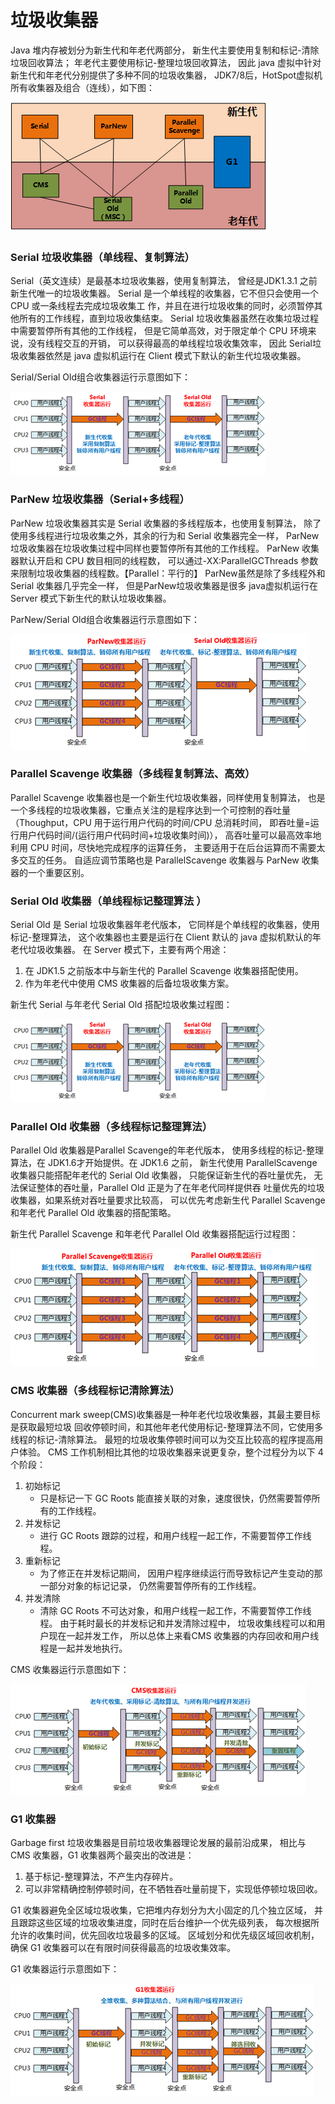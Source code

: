 # 垃圾收集器 
Java 堆内存被划分为新生代和年老代两部分，
新生代主要使用复制和标记-清除垃圾回收算法；
年老代主要使用标记-整理垃圾回收算法，
因此 java 虚拟中针对新生代和年老代分别提供了多种不同的垃圾收集器，
JDK7/8后，HotSpot虚拟机所有收集器及组合（连线），如下图：

![垃圾收集器](img/ljsjq.png) <br/>


### <div id="Serial">Serial 垃圾收集器（单线程、复制算法）</div>
Serial（英文连续）是最基本垃圾收集器，使用复制算法，
曾经是JDK1.3.1 之前新生代唯一的垃圾收集器。
Serial 是一个单线程的收集器，它不但只会使用一个 CPU 或一条线程去完成垃圾收集工
作，并且在进行垃圾收集的同时，必须暂停其他所有的工作线程，直到垃圾收集结束。
Serial 垃圾收集器虽然在收集垃圾过程中需要暂停所有其他的工作线程，
但是它简单高效，对于限定单个 CPU 环境来说，没有线程交互的开销，
可以获得最高的单线程垃圾收集效率，
因此 Serial垃圾收集器依然是 java 虚拟机运行在 Client 模式下默认的新生代垃圾收集器。

Serial/Serial Old组合收集器运行示意图如下：

![Serial](img/serial.png) <br/>


### <div id="ParNew">ParNew 垃圾收集器（Serial+多线程）</div>
ParNew 垃圾收集器其实是 Serial 收集器的多线程版本，也使用复制算法，
除了使用多线程进行垃圾收集之外，其余的行为和 Serial 收集器完全一样，
ParNew 垃圾收集器在垃圾收集过程中同样也要暂停所有其他的工作线程。
ParNew 收集器默认开启和 CPU 数目相同的线程数，
可以通过-XX:ParallelGCThreads 参数来限制垃圾收集器的线程数。【Parallel：平行的】
ParNew虽然是除了多线程外和Serial 收集器几乎完全一样，
但是ParNew垃圾收集器是很多 java虚拟机运行在 Server 模式下新生代的默认垃圾收集器。

ParNew/Serial Old组合收集器运行示意图如下：

![ParNew](img/parNew.png) <br/>

### <div id="Parallel-Scavenge">Parallel Scavenge 收集器（多线程复制算法、高效）</div>
Parallel Scavenge 收集器也是一个新生代垃圾收集器，同样使用复制算法，
也是一个多线程的垃圾收集器，它重点关注的是程序达到一个可控制的吞吐量
（Thoughput，CPU 用于运行用户代码的时间/CPU 总消耗时间，
即吞吐量=运行用户代码时间/(运行用户代码时间+垃圾收集时间)），
高吞吐量可以最高效率地利用 CPU 时间，尽快地完成程序的运算任务，
主要适用于在后台运算而不需要太多交互的任务。
自适应调节策略也是 ParallelScavenge 收集器与 ParNew 收集器的一个重要区别。


### <div id="Serial-Old">Serial Old 收集器（单线程标记整理算法 ）</div>
Serial Old 是 Serial 垃圾收集器年老代版本，
它同样是个单线程的收集器，使用标记-整理算法，
这个收集器也主要是运行在 Client 默认的 java 虚拟机默认的年老代垃圾收集器。 
在 Server 模式下，主要有两个用途：
1. 在 JDK1.5 之前版本中与新生代的 Parallel Scavenge 收集器搭配使用。
2. 作为年老代中使用 CMS 收集器的后备垃圾收集方案。

新生代 Serial 与年老代 Serial Old 搭配垃圾收集过程图：

![SerialOld](img/serialOld.png) <br/>

### <div id="Parallel-Old">Parallel Old 收集器（多线程标记整理算法）</div>
Parallel Old 收集器是Parallel Scavenge的年老代版本，
使用多线程的标记-整理算法，在 JDK1.6才开始提供。在 JDK1.6 之前，
新生代使用 ParallelScavenge 收集器只能搭配年老代的 Serial Old 收集器，
只能保证新生代的吞吐量优先，
无法保证整体的吞吐量，Parallel Old 正是为了在年老代同样提供吞
吐量优先的垃圾收集器，如果系统对吞吐量要求比较高，
可以优先考虑新生代 Parallel Scavenge和年老代 Parallel Old 收集器的搭配策略。

新生代 Parallel Scavenge 和年老代 Parallel Old 收集器搭配运行过程图：

![ParallelOld](img/parallelOld.png) <br/>

### <div id="CMS">CMS 收集器（多线程标记清除算法）</div>
Concurrent mark sweep(CMS)收集器是一种年老代垃圾收集器，其最主要目标是获取最短垃圾
回收停顿时间，和其他年老代使用标记-整理算法不同，它使用多线程的标记-清除算法。
最短的垃圾收集停顿时间可以为交互比较高的程序提高用户体验。
CMS 工作机制相比其他的垃圾收集器来说更复杂，整个过程分为以下 4 个阶段：

1. 初始标记
    - 只是标记一下 GC Roots 能直接关联的对象，速度很快，仍然需要暂停所有的工作线程。
2. 并发标记
    - 进行 GC Roots 跟踪的过程，和用户线程一起工作，不需要暂停工作线程。
3. 重新标记
    - 为了修正在并发标记期间，
    因用户程序继续运行而导致标记产生变动的那一部分对象的标记记录，
    仍然需要暂停所有的工作线程。
4. 并发清除
    - 清除 GC Roots 不可达对象，和用户线程一起工作，不需要暂停工作线程。
    由于耗时最长的并发标记和并发清除过程中，
    垃圾收集线程可以和用户现在一起并发工作，
    所以总体上来看CMS 收集器的内存回收和用户线程是一起并发地执行。

CMS 收集器运行示意图如下：

![CMS](img/cms.png) <br/>

### <div id="G1">G1 收集器</div>
Garbage first 垃圾收集器是目前垃圾收集器理论发展的最前沿成果，
相比与 CMS 收集器，G1 收集器两个最突出的改进是：
1. 基于标记-整理算法，不产生内存碎片。
2. 可以非常精确控制停顿时间，在不牺牲吞吐量前提下，实现低停顿垃圾回收。

G1 收集器避免全区域垃圾收集，它把堆内存划分为大小固定的几个独立区域，
并且跟踪这些区域的垃圾收集进度，同时在后台维护一个优先级列表，
每次根据所允许的收集时间，优先回收垃圾最多的区域。
区域划分和优先级区域回收机制，确保 G1 收集器可以在有限时间获得最高的垃圾收集效率。

G1 收集器运行示意图如下：

![G1](img/g1.png) <br/>
